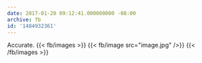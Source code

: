 ```yaml
---
date: 2017-01-20 09:12:41.000000000 -08:00
archive: fb
id: '1484932361'
---
```


Accurate.
{{< fb/images >}}
{{< fb/image src="image.jpg" />}}
{{< /fb/images >}}
